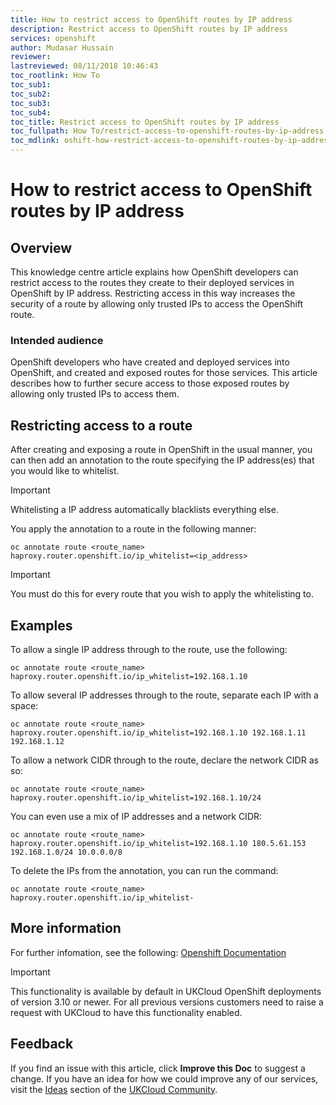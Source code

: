 ```yaml
---
title: How to restrict access to OpenShift routes by IP address
description: Restrict access to OpenShift routes by IP address
services: openshift
author: Mudasar Hussain
reviewer:
lastreviewed: 08/11/2018 10:46:43
toc_rootlink: How To
toc_sub1: 
toc_sub2:
toc_sub3:
toc_sub4:
toc_title: Restrict access to OpenShift routes by IP address
toc_fullpath: How To/restrict-access-to-openshift-routes-by-ip-address.md
toc_mdlink: oshift-how-restrict-access-to-openshift-routes-by-ip-address.md
---
```


# How to restrict access to OpenShift routes by IP address

## Overview

This knowledge centre article explains how OpenShift developers can restrict access to the routes they create to their deployed services in OpenShift by IP address. Restricting access in this way increases the security of a route by allowing only trusted IPs to access the OpenShift route.

### Intended audience

OpenShift developers who have created and deployed services into OpenShift, and created and exposed routes for those services. This article describes how to further secure access to those exposed routes by allowing only trusted IPs to access them.

## Restricting access to a route

After creating and exposing a route in OpenShift in the usual manner, you can then add an annotation to the route specifying the IP address(es) that you would like to whitelist.
  
> [!IMPORTANT]
> Whitelisting a IP address automatically blacklists everything else.
  
You apply the annotation to a route in the following manner:
  
    oc annotate route <route_name> haproxy.router.openshift.io/ip_whitelist=<ip_address>

> [!IMPORTANT]
> You must do this for every route that you wish to apply the whitelisting to.

## Examples

To allow a single IP address through to the route, use the following:
  
    oc annotate route <route_name> haproxy.router.openshift.io/ip_whitelist=192.168.1.10

To allow several IP addresses through to the route, separate each IP with a space:

    oc annotate route <route_name> haproxy.router.openshift.io/ip_whitelist=192.168.1.10 192.168.1.11 192.168.1.12

To allow a network CIDR through to the route, declare the network CIDR as so:

    oc annotate route <route_name> haproxy.router.openshift.io/ip_whitelist=192.168.1.10/24

You can even use a mix of IP addresses and a network CIDR:

    oc annotate route <route_name> haproxy.router.openshift.io/ip_whitelist=192.168.1.10 180.5.61.153 192.168.1.0/24 10.0.0.0/8

To delete the IPs from the annotation, you can run the command:
    
    oc annotate route <route_name> haproxy.router.openshift.io/ip_whitelist-

## More information

For further infomation, see the following: [Openshift Documentation](https://docs.openshift.com/container-platform/3.9/architecture/networking/routes.html)

> [!IMPORTANT]
> This functionality is available by default in UKCloud OpenShift deployments of version 3.10 or newer. For all previous versions customers need to raise a request with UKCloud to have this functionality enabled. 


## Feedback

If you find an issue with this article, click **Improve this Doc** to suggest a change. If you have an idea for how we could improve any of our services, visit the [Ideas](https://community.ukcloud.com/ideas) section of the [UKCloud Community](https://community.ukcloud.com).
